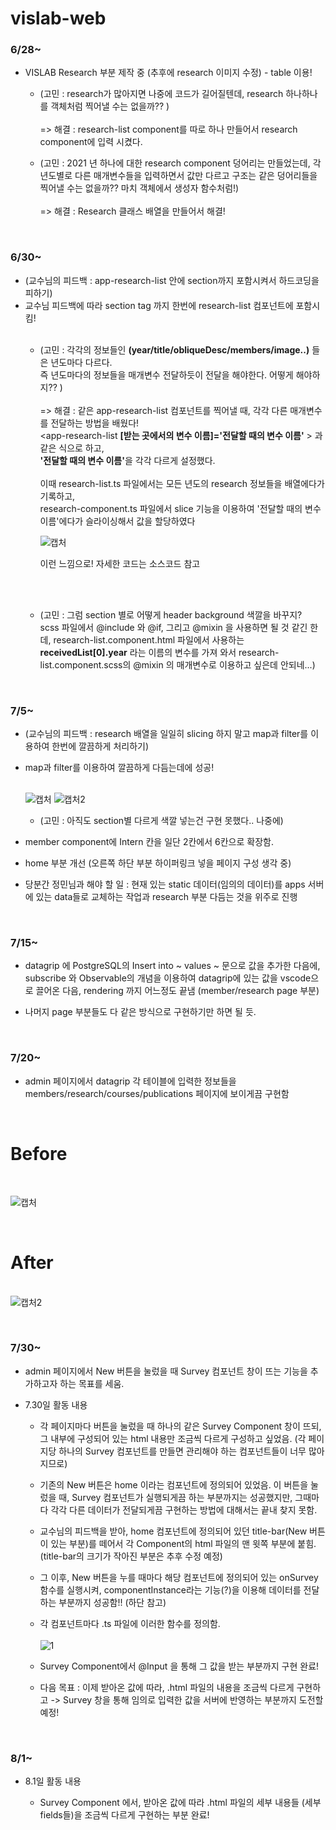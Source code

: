 # vislab-web

<h3>6/28~</h3>

- VISLAB Research 부분 제작 중 (추후에 research 이미지 수정) - table 이용!

  - (고민 : research가 많아지면 나중에 코드가 길어질텐데, research 하나하나를 객체처럼 찍어낼 수는 없을까?? )
  <br><br>=> 해결 : research-list component를 따로 하나 만들어서 research component에 입력 시켰다.

  - (고민 : 2021 년 하나에 대한 research component 덩어리는 만들었는데, 각 년도별로 다른 매개변수들을 입력하면서 값만 다르고 구조는 같은 덩어리들을 찍어낼 수는 없을까?? 마치 객체에서 생성자 함수처럼!) 
  <br><br>=> 해결 : Research 클래스 배열을 만들어서 해결!

<br>
<h3>6/30~</h3>

- (교수님의 피드백 : app-research-list 안에 section까지 포함시켜서 하드코딩을 피하기) 
- 교수님 피드백에 따라 section tag 까지 한번에 research-list 컴포넌트에 포함시킴!<br><br>
  - (고민 : 각각의 정보들인 <b>(year/title/obliqueDesc/members/image..)</b> 들은 년도마다 다르다. 
    <br>즉 년도마다의 정보들을 매개변수 전달하듯이 전달을 해야한다. 어떻게 해야하지?? ) 
    <br><br>=> 해결 : 같은 app-research-list 컴포넌트를 찍어낼 때, 각각 다른 매개변수를 전달하는 방법을 배웠다! <br>
    <app-research-list <b>[받는 곳에서의 변수 이름]='전달할 때의 변수 이름'</b> ></app-research-list> 과 같은 식으로 하고, <br><b>'전달할 때의 변수 이름'</b>을 각각 다르게 설정했다.
    <br><br>
    이때 research-list.ts 파일에서는 모든 년도의 research 정보들을 배열에다가 기록하고,
    <br>research-component.ts 파일에서 slice 기능을 이용하여 '전달할 때의 변수 이름'에다가 슬라이싱해서 값을 할당하였다
      <br>

    ![캡처](https://user-images.githubusercontent.com/59140182/123925762-2efcbf00-d9c6-11eb-9dfd-922a8ef276f0.PNG)

    이런 느낌으로! 자세한 코드는 소스코드 참고
    
     <br><br>
   - (고민 : 그럼 section 별로 어떻게 header background 색깔을 바꾸지? 
  <br>scss 파일에서 @include 와 @if, 그리고 @mixin 을 사용하면 될 것 같긴 한데, research-list.component.html 파일에서 사용하는 <b>receivedList[0].year</b> 라는 이름의 변수를 가져       와서 research-list.component.scss의 @mixin 의 매개변수로 이용하고 싶은데 안되네...)

<br>
<h3>7/5~</h3>

- (교수님의 피드백 : research 배열을 일일히 slicing 하지 말고 map과 filter를 이용하여 한번에 깔끔하게 처리하기) 
- map과 filter를 이용하여 깔끔하게 다듬는데에 성공! <br><br>
  
  ![캡처](https://user-images.githubusercontent.com/59140182/124434176-84621300-ddae-11eb-91a2-6e44d9549937.PNG)
  ![캡처2](https://user-images.githubusercontent.com/59140182/124434180-84faa980-ddae-11eb-81ee-cad9e8e80119.PNG)

    - (고민 : 아직도 section별 다르게 색깔 넣는건 구현 못했다.. 나중에)
    
- member component에 Intern 칸을 일단 2칸에서 6칸으로 확장함.
- home 부분 개선 (오른쪽 하단 부분 하이퍼링크 넣을 페이지 구성 생각 중)

- 당분간 정민님과 해야 할 일 : 현재 있는 static 데이터(임의의 데이터)를 apps 서버에 있는 data들로 교체하는 작업과 research 부분 다듬는 것을 위주로 진행

<br>
<h3>7/15~</h3>

- datagrip 에 PostgreSQL의 Insert into ~ values ~ 문으로 값을 추가한 다음에, subscribe 와 Observable의 개념을 이용하여 datagrip에 있는 값을 vscode으로 끌어온 다음, rendering 까지 어느정도 끝냄 (member/research page 부분)

- 나머지 page 부분들도 다 같은 방식으로 구현하기만 하면 될 듯.

<br>
<h3>7/20~</h3>

- admin 페이지에서 datagrip 각 테이블에 입력한 정보들을 members/research/courses/publications 페이지에 보이게끔 구현함<br>

<br><h1>Before</h1><br>

![캡처](https://user-images.githubusercontent.com/59140182/126313227-4160d580-decf-4d6d-bf08-0e5fbc5a6b6b.PNG)

<br><h1>After</h1><br>
![캡처2](https://user-images.githubusercontent.com/59140182/126314330-acbc1667-1860-4596-8b52-7e51c0b3531c.PNG)

<br>
<h3>7/30~</h3>

- admin 페이지에서 New 버튼을 눌렀을 때 Survey 컴포넌트 창이 뜨는 기능을 추가하고자 하는 목표를 세움.

- 7.30일 활동 내용

  -  각 페이지마다 버튼을 눌렀을 때 하나의 같은 Survey Component 창이 뜨되, 그 내부에 구성되어 있는 html 내용만 조금씩 다르게 구성하고 싶었음.
  (각 페이지당 하나의 Survey 컴포넌트를 만들면 관리해야 하는 컴포넌트들이 너무 많아지므로)
  
  - 기존의 New 버튼은 home 이라는 컴포넌트에 정의되어 있었음. 이 버튼을 눌렀을 때, Survey 컴포넌트가 실행되게끔 하는 부분까지는 성공했지만, 그때마다 각각 다른 데이터가 전달되게끔 구현하는 방법에 대해서는 끝내 찾지 못함.

  - 교수님의 피드백을 받아, home 컴포넌트에 정의되어 있던 title-bar(New 버튼이 있는 부분)를 떼어서 각 Component의 html 파일의 맨 윗쪽 부분에 붙힘. (title-bar의 크기가 작아진 부분은 추후 수정 예정)

  - 그 이후, New 버튼을 누를 때마다 해당 컴포넌트에 정의되어 있는 onSurvey 함수를 실행시켜, componentInstance라는 기능(?)을 이용해 데이터를 전달하는 부분까지 성공함!! (하단 참고)

  - 각 컴포넌트마다 .ts 파일에 이러한 함수를 정의함.<br><br>
   ![1](https://user-images.githubusercontent.com/59140182/127652472-4cb5cf1f-0c1a-49d2-9c04-68d691460362.PNG)

  - Survey Component에서 @Input 을 통해 그 값을 받는 부분까지 구현 완료!

  - 다음 목표 : 이제 받아온 값에 따라, .html 파일의 내용을 조금씩 다르게 구현하고 -> Survey 창을 통해 임의로 입력한 값을 서버에 반영하는 부분까지 도전할 예정!
  
<br>
<h3>8/1~</h3>

- 8.1일 활동 내용

  - Survey Component 에서, 받아온 값에 따라 .html 파일의 세부 내용들 (세부 fields들)을 조금씩 다르게 구현하는 부분 완료! 
